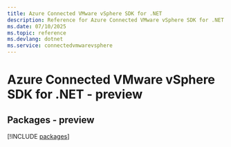 ```yaml
---
title: Azure Connected VMware vSphere SDK for .NET
description: Reference for Azure Connected VMware vSphere SDK for .NET
ms.date: 07/10/2025
ms.topic: reference
ms.devlang: dotnet
ms.service: connectedvmwarevsphere
---
```

# Azure Connected VMware vSphere SDK for .NET - preview
## Packages - preview
[!INCLUDE [packages](connected-vmware-vsphere-index.md)]